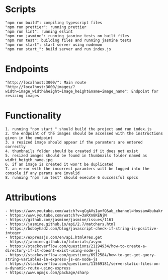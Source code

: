 # Scripts
    "npm run build": compiling typescript files
    "npm run prettier": running prettier
    "npm run lint": running eslint
    "npm run jasmine": running jasmine tests on built files
    "npm run test": building files and running jasmine tests
    "npm run start": start server using nodemon
    "npm run start_": build server and run index.js
# Endpoints
    "http://localhost:3000/": Main route
    "http://localhost:3000/images/?width=image_width&height=image_height&name=image_name": Endpoint for resizing images

# Functionality 
    1. running "npm start_" should build the project and run index.js 
    2. the endpoint of the images should be accessed with the instructions given in the endpoint
    3. a resized image should appear if the paramters are entered correctly
    4. thumbnails folder should be created if it does not exist
    5. resized images should be found in thumbnails folder named as widht_heigth_name.jpg
    6. if an image is created it won't be duplicated
    7. an error with the incorrect paramters will be logged into the console if any params are invalid
    8. running "npm run test" should execute 6 successful specs

# Attributions
    - https://www.youtube.com/watch?v=qCqAVsIavfQ&ab_channel=HossamAbubakr
    - https://www.youtube.com/watch?v=3aRXn8KENjM
    - https://github.com/jasmine/jasmine/issues/1161
    - https://jasmine.github.io/api/2.7/matchers.html
    - https://bobbyhadz.com/blog/javascript-check-if-string-is-positive-integer
    - https://expressjs.com/en/api.html#res.get
    - https://jasmine.github.io/tutorials/async
    - https://stackoverflow.com/questions/21194934/how-to-create-a-directory-if-it-doesnt-exist-using-node-js
    - https://stackoverflow.com/questions/6912584/how-to-get-get-query-string-variables-in-express-js-on-node-js
    - https://stackoverflow.com/questions/11569181/serve-static-files-on-a-dynamic-route-using-express
    - https://www.npmjs.com/package/sharp